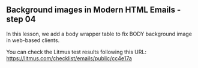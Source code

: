## Background images in Modern HTML Emails - step 04

In this lesson, we add a body wrapper table to fix BODY background image in web-based clients.

You can check the Litmus test results following this URL:
https://litmus.com/checklist/emails/public/cc4e17a